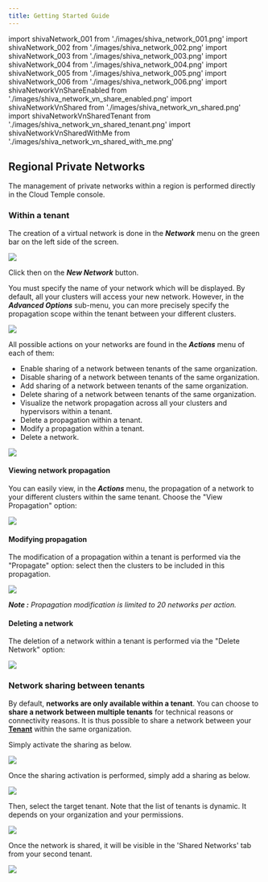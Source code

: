 ```yaml
---
title: Getting Started Guide
---
```

import shivaNetwork_001 from './images/shiva_network_001.png'
import shivaNetwork_002 from './images/shiva_network_002.png'
import shivaNetwork_003 from './images/shiva_network_003.png'
import shivaNetwork_004 from './images/shiva_network_004.png'
import shivaNetwork_005 from './images/shiva_network_005.png'
import shivaNetwork_006 from './images/shiva_network_006.png'
import shivaNetworkVnShareEnabled from './images/shiva_network_vn_share_enabled.png'
import shivaNetworkVnShared from './images/shiva_network_vn_shared.png'
import shivaNetworkVnSharedTenant from './images/shiva_network_vn_shared_tenant.png'
import shivaNetworkVnSharedWithMe from './images/shiva_network_vn_shared_with_me.png'

## Regional Private Networks

The management of private networks within a region is performed directly in the Cloud Temple console.

### Within a tenant

The creation of a virtual network is done in the __*Network*__ menu on the green bar on the left side of the screen.

<img src={shivaNetwork_001} />

Click then on the __*New Network*__ button.

You must specify the name of your network which will be displayed. By default, all your clusters will access your new network. However, in the __*Advanced Options*__ sub-menu, you can more precisely specify the propagation scope within the tenant between your different clusters.

<img src={shivaNetwork_002} />

All possible actions on your networks are found in the __*Actions*__ menu of each of them:

- Enable sharing of a network between tenants of the same organization.
- Disable sharing of a network between tenants of the same organization.
- Add sharing of a network between tenants of the same organization.
- Delete sharing of a network between tenants of the same organization.
- Visualize the network propagation across all your clusters and hypervisors within a tenant.
- Delete a propagation within a tenant.
- Modify a propagation within a tenant.
- Delete a network.

<img src={shivaNetwork_003} />

#### Viewing network propagation

You can easily view, in the __*Actions*__ menu, the propagation of a network to your different clusters within the same tenant. Choose the "View Propagation" option:

<img src={shivaNetwork_004} />

#### Modifying propagation

The modification of a propagation within a tenant is performed via the "Propagate" option: 
select then the clusters to be included in this propagation.

<img src={shivaNetwork_005} />

__*Note :*__ *Propagation modification is limited to 20 networks per action.*

#### Deleting a network

The deletion of a network within a tenant is performed via the "Delete Network" option:

<img src={shivaNetwork_006} />

### Network sharing between tenants

By default, __networks are only available within a tenant__. You can choose to __share a network between multiple tenants__ for technical reasons or connectivity reasons. It is thus possible to share a network between your __[Tenant](../../../console/iam/concepts/#tenant)__ within the same organization.

Simply activate the sharing as below.

<img src={shivaNetworkVnShareEnabled} />

Once the sharing activation is performed, simply add a sharing as below.

<img src={shivaNetworkVnShared} />

Then, select the target tenant. Note that the list of tenants is dynamic. 
It depends on your organization and your permissions.

<img src={shivaNetworkVnSharedTenant} />

Once the network is shared, it will be visible in the 'Shared Networks' tab from your second tenant.

<img src={shivaNetworkVnSharedWithMe} />